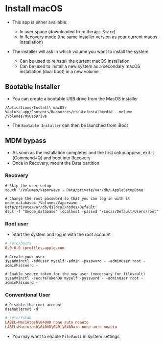 # Install macOS

- This app is either available:
  - In user space (downloaded from the `App Store`)
  - In Recovery mode (the same installer version as your current macos installation)

- The installer will ask in which volume you want to install the system
  - Can be used to reinstall the current macOS installation
  - Can be used to install a new system as a secondary macOS installation (dual boot) in a new volume

## Bootable Installer

- You can create a bootable USB drive from the MacOS installer

```shell
/Aplications/Install\ macOS\ Ventura.app/Contents/Resources/createinstallmedia --volume /Volumes/MyUsbDrive
```

- The `Bootable Installer` can then be launched from iBoot

## MDM bypass

- As soon as the installation completes and the first setup appear, exit it (Command+Q) and boot into Recovery
- Once in Recovery, mount the Data partition

### Recovery

```shell
# Skip the user setup
touch '/Volumes/Vaporwave - Data/private/var/db/.AppleSetupDone'
```

```shell
# Change the root password so that you can log in with it
node_database='/Volumes/Vaporwave - Data/private/var/db/dslocal/nodes/Default'
dscl -f "$node_database" localhost -passwd "/Local/Default/Users/root"
```

### Root user

- Start the system and log in with the root account

```conf
# /etc/hosts
0.0.0.0 iprofiles.apple.com
```

```shell
# Create your user
sysadminctl -addUser myself -admin -password - -adminUser root -adminPassword -

# Enable secure token for the new user (necessary for filevault)
sysadminctl -secureTokenOn myself -password - -adminUser root -adminPassword -
```

### Conventional User

```shell
# Disable the root account
dsenableroot -d
```

```conf
# /etc/fstab
LABEL=Macintosh\040HD none auto noauto
LABEL=Macintosh\040HD\040-\040Data none auto noauto
```

- You may want to enable `FileVault` in system settings
